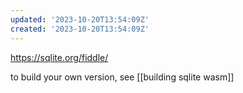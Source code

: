 ```yaml
---
updated: '2023-10-20T13:54:09Z'
created: '2023-10-20T13:54:09Z'
---
```

https://sqlite.org/fiddle/

to build your own version, see [[building sqlite wasm]]